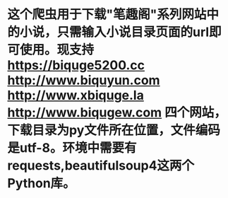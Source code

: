 # 这个爬虫用于下载"笔趣阁"系列网站中的小说，只需输入小说目录页面的url即可使用。现支持 https://biquge5200.cc http://www.biquyun.com http://www.xbiquge.la http://www.biqugew.com 四个网站，下载目录为py文件所在位置，文件编码是utf-8。环境中需要有requests,beautifulsoup4这两个Python库。